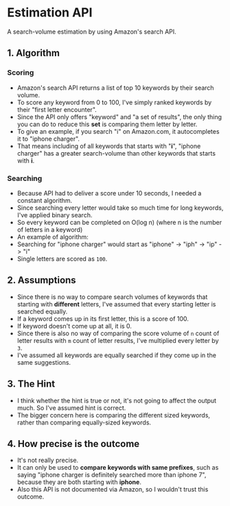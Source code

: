 # Estimation API

A search-volume estimation by using Amazon's search API.

## 1. Algorithm

### Scoring
* Amazon's search API returns a list of top 10 keywords by their search volume.
* To score any keyword from 0 to 100, I've simply ranked keywords by their "first letter encounter".
* Since the API only offers "keyword" and "a set of results", the only thing you can do to reduce this **set** is
comparing them letter by letter.
* To give an example, if you search "i" on Amazon.com, it autocompletes it to "iphone charger".
* That means including of all keywords that starts with "**i**", "iphone charger" has a greater search-volume 
than other keywords that starts with **i**.

### Searching
* Because API had to deliver a score under 10 seconds, I needed a constant algorithm.
* Since searching every letter would take so much time for long keywords, I've applied binary search.
* So every keyword can be completed on O(log n) (where n is the number of letters in a keyword)
* An example of algorithm: 
* Searching for "iphone charger" would start as "iphone" -> "iph" -> "ip" -> "i"
* Single letters are scored as `100`.

## 2. Assumptions

* Since there is no way to compare search volumes of keywords that starting with **different** letters,
I've assumed that every starting letter is searched equally.
* If a keyword comes up in its first letter, this is a score of 100.
* If keyword doesn't come up at all, it is 0.
* Since there is also no way of comparing the score volume of `n` count of letter results with `m` count of letter results, 
I've multiplied every letter by `3`. 
* I've assumed all keywords are equally searched if they come up in the same suggestions.

## 3. The Hint

* I think whether the hint is true or not, it's not going to affect the output much. So I've assumed hint is correct.
* The bigger concern here is comparing the different sized keywords, rather than comparing equally-sized keywords.

## 4. How precise is the outcome

* It's not really precise.
* It can only be used to **compare keywords with same prefixes**, such as saying 
"iphone charger is definitely searched more than iphone 7", because they are both starting with **iphone**.
* Also this API is not documented via Amazon, so I wouldn't trust this outcome.
